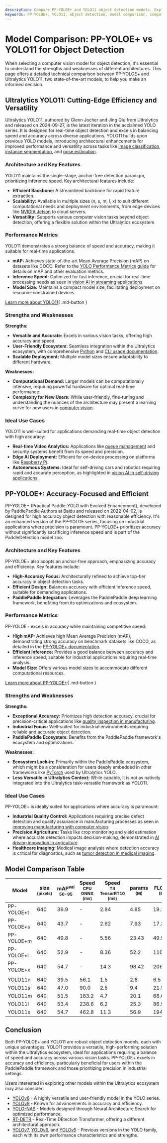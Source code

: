 ```yaml
---
description: Compare PP-YOLOE+ and YOLO11 object detection models. Explore performance, strengths, weaknesses, and ideal use cases to make informed choices.
keywords: PP-YOLOE+, YOLO11, object detection, model comparison, computer vision, Ultralytics, PaddlePaddle, real-time AI, accuracy, speed, inference
---
```


# Model Comparison: PP-YOLOE+ vs YOLO11 for Object Detection

When selecting a computer vision model for object detection, it's essential to understand the strengths and weaknesses of different architectures. This page offers a detailed technical comparison between PP-YOLOE+ and Ultralytics YOLO11, two state-of-the-art models, to help you make an informed decision.

<script async src="https://cdn.jsdelivr.net/npm/chart.js"></script>
<script defer src="../../javascript/benchmark.js"></script>

<canvas id="modelComparisonChart" width="1024" height="400" active-models='["PP-YOLOE+", "YOLO11"]'></canvas>

## Ultralytics YOLO11: Cutting-Edge Efficiency and Versatility

Ultralytics YOLO11, authored by Glenn Jocher and Jing Qiu from Ultralytics and released on 2024-09-27, is the latest iteration in the acclaimed YOLO series. It is designed for real-time object detection and excels in balancing speed and accuracy across diverse applications. YOLO11 builds upon previous YOLO models, introducing architectural enhancements for improved performance and versatility across tasks like [image classification](https://www.ultralytics.com/glossary/image-classification), [instance segmentation](https://www.ultralytics.com/glossary/instance-segmentation), and [pose estimation](https://docs.ultralytics.com/tasks/pose/).

### Architecture and Key Features

YOLO11 maintains the single-stage, anchor-free detection paradigm, prioritizing inference speed. Key architectural features include:

- **Efficient Backbone:** A streamlined backbone for rapid feature extraction.
- **Scalability:** Available in multiple sizes (n, s, m, l, x) to suit different computational needs and deployment environments, from edge devices like [NVIDIA Jetson](https://docs.ultralytics.com/guides/nvidia-jetson/) to cloud servers.
- **Versatility:** Supports various computer vision tasks beyond object detection, offering a flexible solution within the Ultralytics ecosystem.

### Performance Metrics

YOLO11 demonstrates a strong balance of speed and accuracy, making it suitable for real-time applications.

- **mAP:** Achieves state-of-the-art Mean Average Precision (mAP) on datasets like COCO. Refer to the [YOLO Performance Metrics guide](https://docs.ultralytics.com/guides/yolo-performance-metrics/) for details on mAP and other evaluation metrics.
- **Inference Speed:** Optimized for fast inference, crucial for real-time processing needs as seen in [vision AI in streaming applications](https://www.ultralytics.com/blog/behind-the-scenes-of-vision-ai-in-streaming).
- **Model Size:** Maintains a compact model size, facilitating deployment on resource-constrained devices.

[Learn more about YOLO11](https://docs.ultralytics.com/models/yolo11){ .md-button }

### Strengths and Weaknesses

**Strengths:**

- **Versatile and Accurate:** Excels in various vision tasks, offering high accuracy and speed.
- **User-Friendly Ecosystem:** Seamless integration within the Ultralytics ecosystem, with comprehensive [Python](https://docs.ultralytics.com/usage/python/) and [CLI usage documentation](https://docs.ultralytics.com/usage/cli/).
- **Scalable Deployment:** Multiple model sizes ensure adaptability to different hardware.

**Weaknesses:**

- **Computational Demand:** Larger models can be computationally intensive, requiring powerful hardware for optimal real-time performance.
- **Complexity for New Users:** While user-friendly, fine-tuning and understanding the nuances of the architecture may present a learning curve for new users in [computer vision](https://www.ultralytics.com/glossary/computer-vision-cv).

### Ideal Use Cases

YOLO11 is well-suited for applications demanding real-time object detection with high accuracy:

- **Real-time Video Analytics:** Applications like [queue management](https://docs.ultralytics.com/guides/queue-management/) and security systems benefit from its speed and precision.
- **Edge AI Deployment:** Efficient for on-device processing on platforms like [Raspberry Pi](https://docs.ultralytics.com/guides/raspberry-pi/).
- **Autonomous Systems:** Ideal for self-driving cars and robotics requiring rapid and accurate perception, as highlighted in [vision AI in self-driving applications](https://www.ultralytics.com/solutions/ai-in-self-driving).

## PP-YOLOE+: Accuracy-Focused and Efficient

PP-YOLOE+ (Practical Paddle-YOLO with Evolved Enhancement), developed by PaddlePaddle Authors at Baidu and released on 2022-04-02, is designed for high accuracy object detection with reasonable efficiency. It's an enhanced version of the PP-YOLOE series, focusing on industrial applications where precision is paramount. PP-YOLOE+ prioritizes accuracy without significantly sacrificing inference speed and is part of the PaddleDetection model zoo.

### Architecture and Key Features

PP-YOLOE+ also adopts an anchor-free approach, emphasizing accuracy and efficiency. Key features include:

- **High-Accuracy Focus:** Architecturally refined to achieve top-tier accuracy in object detection tasks.
- **Efficient Design:** Balances accuracy with efficient inference speed, suitable for demanding applications.
- **PaddlePaddle Integration:** Leverages the PaddlePaddle deep learning framework, benefiting from its optimizations and ecosystem.

### Performance Metrics

PP-YOLOE+ excels in accuracy while maintaining competitive speed:

- **High mAP:** Achieves high Mean Average Precision (mAP), demonstrating strong accuracy on benchmark datasets like COCO, as detailed in the [PP-YOLOE+ documentation](https://github.com/PaddlePaddle/PaddleDetection/blob/release/2.8.1/configs/ppyoloe/README.md).
- **Efficient Inference:** Provides a good balance between accuracy and inference speed, suitable for industrial applications requiring real-time analysis.
- **Model Size:** Offers various model sizes to accommodate different computational resources.

[Learn more about PP-YOLOE+](https://github.com/PaddlePaddle/PaddleDetection/blob/release/2.8.1/configs/ppyoloe/README.md){ .md-button }

### Strengths and Weaknesses

**Strengths:**

- **Exceptional Accuracy:** Prioritizes high detection accuracy, crucial for precision-critical applications like [quality inspection in manufacturing](https://www.ultralytics.com/blog/quality-inspection-in-manufacturing-traditional-vs-deep-learning-methods).
- **Industrial Focus:** Well-suited for industrial environments requiring reliable and accurate object detection.
- **PaddlePaddle Ecosystem:** Benefits from the PaddlePaddle framework's ecosystem and optimizations.

**Weaknesses:**

- **Ecosystem Lock-in:** Primarily within the PaddlePaddle ecosystem, which might be a consideration for users deeply embedded in other frameworks like [PyTorch](https://www.ultralytics.com/glossary/pytorch) used by Ultralytics YOLO.
- **Less Versatile in Ultralytics Context:** While capable, it is not as natively integrated into the Ultralytics task-versatile framework as YOLO11.

### Ideal Use Cases

PP-YOLOE+ is ideally suited for applications where accuracy is paramount:

- **Industrial Quality Control:** Applications requiring precise defect detection and quality assurance in manufacturing processes as seen in [improving manufacturing with computer vision](https://www.ultralytics.com/blog/improving-manufacturing-with-computer-vision).
- **Precision Agriculture:** Tasks like crop monitoring and yield estimation where accurate detection impacts decision-making, demonstrated in [AI driving innovation in agriculture](https://www.ultralytics.com/blog/from-farm-to-table-how-ai-drives-innovation-in-agriculture).
- **Healthcare Imaging:** Medical image analysis where detection accuracy is critical for diagnostics, such as [tumor detection in medical imaging](https://www.ultralytics.com/blog/using-yolo11-for-tumor-detection-in-medical-imaging).

## Model Comparison Table

| Model      | size<br><sup>(pixels) | mAP<sup>val<br>50-95 | Speed<br><sup>CPU ONNX<br>(ms) | Speed<br><sup>T4 TensorRT10<br>(ms) | params<br><sup>(M) | FLOPs<br><sup>(B) |
| ---------- | --------------------- | -------------------- | ------------------------------ | ----------------------------------- | ------------------ | ----------------- |
| PP-YOLOE+t | 640                   | 39.9                 | -                              | 2.84                                | 4.85               | 19.15             |
| PP-YOLOE+s | 640                   | 43.7                 | -                              | 2.62                                | 7.93               | 17.36             |
| PP-YOLOE+m | 640                   | 49.8                 | -                              | 5.56                                | 23.43              | 49.91             |
| PP-YOLOE+l | 640                   | 52.9                 | -                              | 8.36                                | 52.2               | 110.07            |
| PP-YOLOE+x | 640                   | 54.7                 | -                              | 14.3                                | 98.42              | 206.59            |
|            |                       |                      |                                |                                     |                    |                   |
| YOLO11n    | 640                   | 39.5                 | 56.1                           | 1.5                                 | 2.6                | 6.5               |
| YOLO11s    | 640                   | 47.0                 | 90.0                           | 2.5                                 | 9.4                | 21.5              |
| YOLO11m    | 640                   | 51.5                 | 183.2                          | 4.7                                 | 20.1               | 68.0              |
| YOLO11l    | 640                   | 53.4                 | 238.6                          | 6.2                                 | 25.3               | 86.9              |
| YOLO11x    | 640                   | 54.7                 | 462.8                          | 11.3                                | 56.9               | 194.9             |

## Conclusion

Both PP-YOLOE+ and YOLO11 are robust object detection models, each with unique advantages. YOLO11 provides a versatile, high-performing solution within the Ultralytics ecosystem, ideal for applications requiring a balance of speed and accuracy across various vision tasks. PP-YOLOE+ excels in accuracy and efficiency, particularly beneficial for users within the PaddlePaddle framework and those prioritizing precision in industrial settings.

Users interested in exploring other models within the Ultralytics ecosystem may also consider:

- [YOLOv8](https://docs.ultralytics.com/models/yolov8/) - A highly versatile and user-friendly model in the YOLO series.
- [YOLOv9](https://docs.ultralytics.com/models/yolov9/) - Known for advancements in accuracy and efficiency.
- [YOLO-NAS](https://docs.ultralytics.com/models/yolo-nas/) - Models designed through Neural Architecture Search for optimized performance.
- [RT-DETR](https://docs.ultralytics.com/models/rtdetr/) - Real-Time DEtection Transformer, offering a different architectural approach.
- [YOLOv7](https://docs.ultralytics.com/models/yolov7/), [YOLOv6](https://docs.ultralytics.com/models/yolov6/), and [YOLOv5](https://docs.ultralytics.com/models/yolov5/) - Previous versions in the YOLO family, each with its own performance characteristics and strengths.
